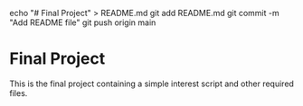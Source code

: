 echo "# Final Project" > README.md
git add README.md
git commit -m "Add README file"
git push origin main

# Final Project
This is the final project containing a simple interest script and other required files.
